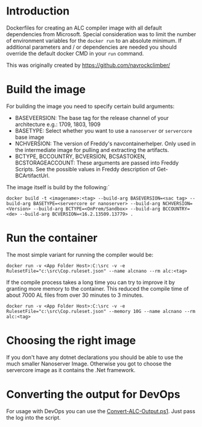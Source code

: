 # Introduction 
Dockerfiles for creating an ALC compiler image with all default dependencies from Microsoft. Special consideration was to limit the number of environment variables for the `docker run` to an absolute minimum. If additional parameters and / or dependencies are needed you should override the default docker CMD in your `run` command.

This was originally created by https://github.com/navrockclimber/

# Build the image

For building the image you need to specify certain build arguments:

- BASEVEERSION: The base tag for the release channel of your architecture e.g.: 1709, 1803, 1909
- BASETYPE: Select whether you want to use a `nanoserver` or `servercore` base image
- NCHVERSION: The version of Freddy's navcontainerhelper. Only used in the intermediate image for pulling and extracting the artifacts.
- BCTYPE, BCCOUNTRY, BCVERSION, BCSASTOKEN, BCSTORAGEACCOUNT: These arguments are passed into Freddy Scripts. See the possible values in Freddy description of Get-BCArtifactUrl.

The image itself is build by the following:`

```
docker build -t <imagename>:<tag> --build-arg BASEVERSION=<sac tag> --build-arg BASETYPE=<servercore or nanoserver> --build-arg NCHVERSION=<Version> --build-arg BCTYPE=<OnPrem/Sandbox> --build-arg BCCOUNTRY=<de> --build-arg BCVERSION=<16.2.13509.13779> .
```

# Run the container

The most simple variant for running the compiler would be:
```
docker run -v <App Folder Host>:C:\src -v -e RulesetFile="c:\src\Cop.ruleset.json" --name alcnano --rm alc:<tag>
```

If the compile process takes a long time you can try to improve it by granting more memory to the container. This reduced the compile time of about 7000 AL files from over 30 minutes to 3 minutes.
```
docker run -v <App Folder Host>:C:\src -v -e RulesetFile="c:\src\Cop.ruleset.json" --memory 10G --name alcnano --rm alc:<tag>
```

# Choosing the right image

If you don't have any dotnet declarations you should be able to use the much smaller Nanoserver Image. Otherwise you got to choose the servercore image as it contains the .Net framework.

# Converting the output for DevOps

For usage with DevOps you can use the [Convert-ALC-Output.ps1](https://raw.githubusercontent.com/cosmoconsult/cosmo-compiler/master/Convert-ALC-Output.ps1). Just pass the log into the script.
